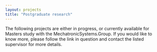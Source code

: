 ```yaml
---
layout: projects
title: "Postgraduate research"
---
```


The following projects are either in progress, or currently available for Masters study with the MechatronicSystems.Group. If you would like to know more, please follow the link in question and contact the listed supervisor for more details.
